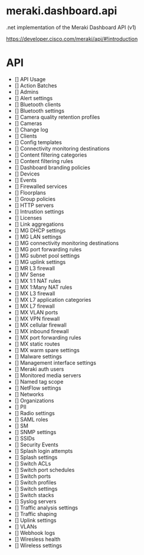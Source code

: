 # meraki.dashboard.api
.net implementation of the Meraki Dashboard API (v1)

https://developer.cisco.com/meraki/api/#!introduction

# API

- [] API Usage
- [] Action Batches
- [] Admins
- [] Alert settings
- [] Bluetooth clients
- [] Bluetooth settings
- [] Camera quality retention profiles
- [] Cameras
- [] Change log
- [] Clients
- [] Config templates
- [] Connectivity monitoring destinations
- [] Content filtering categories
- [] Content filtering rules
- [] Dashboard branding policies
- [] Devices
- [] Events
- [] Firewalled services
- [] Floorplans
- [] Group policies
- [] HTTP servers
- [] Intrustion settings
- [] Licenses
- [] Link aggregations
- [] MG DHCP settings
- [] MG LAN settings
- [] MG connectivity monitoring destinations
- [] MG port forwarding rules
- [] MG subnet pool settings
- [] MG uplink settings
- [] MR L3 firewall
- [] MV Sense
- [] MX 1:1 NAT rules
- [] MX 1:Many NAT rules
- [] MX L3 firewall
- [] MX L7 application categories
- [] MX L7 firewall
- [] MX VLAN ports
- [] MX VPN firewall
- [] MX cellular firewall
- [] MX inbound firewall
- [] MX port forwarding rules
- [] MX static routes
- [] MX warm spare settings
- [] Malware settings
- [] Management interface settings
- [] Meraki auth users
- [] Monitored media servers
- [] Named tag scope
- [] NetFlow settings
- [] Networks
- [] Organizations
- [] PII
- [] Radio settings
- [] SAML roles
- [] SM
- [] SNMP settings
- [] SSIDs
- [] Security Events
- [] Splash login attempts
- [] Splash settings
- [] Switch ACLs
- [] Switch port schedules
- [] Switch ports
- [] Switch profiles
- [] Switch settings
- [] Switch stacks
- [] Syslog servers
- [] Traffic analysis settings
- [] Traffic shaping
- [] Uplink settings
- [] VLANs
- [] Webhook logs
- [] Wiresless health
- [] Wireless settings
